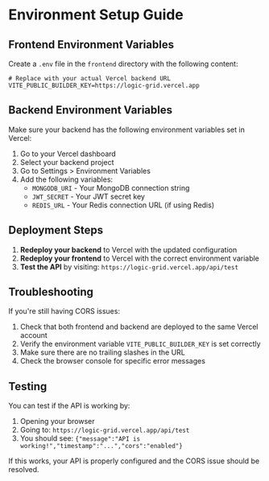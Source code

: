 # Environment Setup Guide

## Frontend Environment Variables

Create a `.env` file in the `frontend` directory with the following content:

```env
# Replace with your actual Vercel backend URL
VITE_PUBLIC_BUILDER_KEY=https://logic-grid.vercel.app
```

## Backend Environment Variables

Make sure your backend has the following environment variables set in Vercel:

1. Go to your Vercel dashboard
2. Select your backend project
3. Go to Settings > Environment Variables
4. Add the following variables:
   - `MONGODB_URI` - Your MongoDB connection string
   - `JWT_SECRET` - Your JWT secret key
   - `REDIS_URL` - Your Redis connection URL (if using Redis)

## Deployment Steps

1. **Redeploy your backend** to Vercel with the updated configuration
2. **Redeploy your frontend** to Vercel with the correct environment variable
3. **Test the API** by visiting: `https://logic-grid.vercel.app/api/test`

## Troubleshooting

If you're still having CORS issues:

1. Check that both frontend and backend are deployed to the same Vercel account
2. Verify the environment variable `VITE_PUBLIC_BUILDER_KEY` is set correctly
3. Make sure there are no trailing slashes in the URL
4. Check the browser console for specific error messages

## Testing

You can test if the API is working by:

1. Opening your browser
2. Going to: `https://logic-grid.vercel.app/api/test`
3. You should see: `{"message":"API is working!","timestamp":"...","cors":"enabled"}`

If this works, your API is properly configured and the CORS issue should be resolved.
